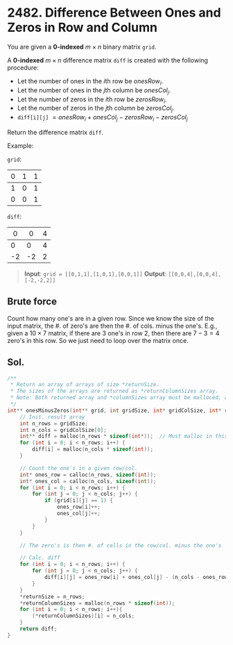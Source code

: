 # 2482. Difference Between Ones and Zeros in Row and Column

You are given a **0-indexed** $m \times n$ binary matrix `grid`.

A **0-indexed** $m \times n$ difference matrix `diff` is created with the following procedure:

* Let the number of ones in the $i$th row be $onesRow_i$.
* Let the number of ones in the $j$th column be $onesCol_j$.
* Let the number of zeros in the $i$th row be $zerosRow_i$.
* Let the number of zeros in the $j$th column be $zerosCol_j$.
* `diff[i][j]` $= onesRow_i + onesCol_j - zerosRow_i - zerosCol_j$

Return the difference matrix `diff`.

 
Example:

`grid`:

| <span style="font-weight:normal">0</span> | <span style="font-weight:normal">1</span> | <span style="font-weight:normal">1</span> |
|---|---|---|
| 1 | 0 | 1 |
| 0 | 0 | 1 |

`diff`:

| <span style="font-weight:normal">0</span> | <span style="font-weight:normal">0</span> | <span style="font-weight:normal">4</span> |
|---|---|---|
| 0 | 0 | 4 |
| -2 | -2 | 2 |

> **Input**: `grid = [[0,1,1],[1,0,1],[0,0,1]]`
> **Output**: `[[0,0,4],[0,0,4],[-2,-2,2]]`


## Brute force

Count how many one's are in a given row. Since we know the size of the input matrix, the #. of zero's are then the #. of cols. minus the one's. E.g., given a $10 \times 7$ matrix, if there are $3$ one's in row 2, then there are $7 - 3 = 4$ zero's in this row. So we just need to loop over the matrix once.


## Sol.

```c
/**
 * Return an array of arrays of size *returnSize.
 * The sizes of the arrays are returned as *returnColumnSizes array.
 * Note: Both returned array and *columnSizes array must be malloced, assume caller calls free().
 */
int** onesMinusZeros(int** grid, int gridSize, int* gridColSize, int* returnSize, int** returnColumnSizes) {
    // Init. result array
    int n_rows = gridSize;
    int n_cols = gridColSize[0];
    int** diff = malloc(n_rows * sizeof(int*));  // Must malloc in this way
    for (int i = 0; i < n_rows; i++) {
        diff[i] = malloc(n_cols * sizeof(int));
    }

    // Count the one's in a given row/col.
    int* ones_row = calloc(n_rows, sizeof(int));
    int* ones_col = calloc(n_cols, sizeof(int));
    for (int i = 0; i < n_rows; i++) {
        for (int j = 0; j < n_cols; j++) {
            if (grid[i][j] == 1) {
                ones_row[i]++;
                ones_col[j]++;
            }
        }
    }

    // The zero's is then #. of cells in the row/col. minus the one's

    // Calc. diff
    for (int i = 0; i < n_rows; i++) {
        for (int j = 0; j < n_cols; j++) {
            diff[i][j] = ones_row[i] + ones_col[j] - (n_cols - ones_row[i]) - (n_rows - ones_col[j]);
        }
    }
    *returnSize = n_rows;
    *returnColumnSizes = malloc(n_rows * sizeof(int));
    for (int i = 0; i < n_rows; i++){
        (*returnColumnSizes)[i] = n_cols;
    }
    return diff;
}
```
